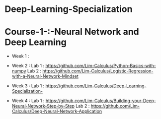 # Deep-Learning-Specialization 

# Course-1-:-Neural Network and Deep Learning

- Week 1 :
- Week 2 : Lab 1 : https://github.com/Lim-Calculus/Python-Basics-with-numpy 
           Lab 2 : https://github.com/Lim-Calculus/Logistic-Regression-with-a-Neural-Network-Mindset
           
- Week 3 : Lab 1 : https://github.com/Lim-Calculus/Deep-Learning-Specialization-

- Week 4 : Lab 1 : https://github.com/Lim-Calculus/Building-your-Deep-Neural-Network-Step-by-Step 
           Lab 2 : https://github.com/Lim-Calculus/Deep-Neural-Network-Application
          
